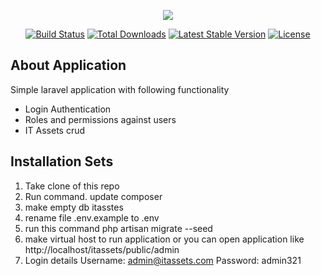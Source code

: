 <p align="center"><img src="https://laravel.com/assets/img/components/logo-laravel.svg"></p>

<p align="center">
<a href="https://travis-ci.org/laravel/framework"><img src="https://travis-ci.org/laravel/framework.svg" alt="Build Status"></a>
<a href="https://packagist.org/packages/laravel/framework"><img src="https://poser.pugx.org/laravel/framework/d/total.svg" alt="Total Downloads"></a>
<a href="https://packagist.org/packages/laravel/framework"><img src="https://poser.pugx.org/laravel/framework/v/stable.svg" alt="Latest Stable Version"></a>
<a href="https://packagist.org/packages/laravel/framework"><img src="https://poser.pugx.org/laravel/framework/license.svg" alt="License"></a>
</p>

## About Application

Simple laravel application with following functionality

- Login Authentication
- Roles and permissions against users
- IT Assets crud


## Installation Sets

1) Take clone of this repo
2) Run command. update composer 
3) make empty db itasstes
4) rename file .env.example to .env
5) run this command php artisan migrate --seed
6) make virtual host to run application or you can open application like http://localhost/itassets/public/admin
7) Login details
Username: admin@itassets.com
Password: admin321
